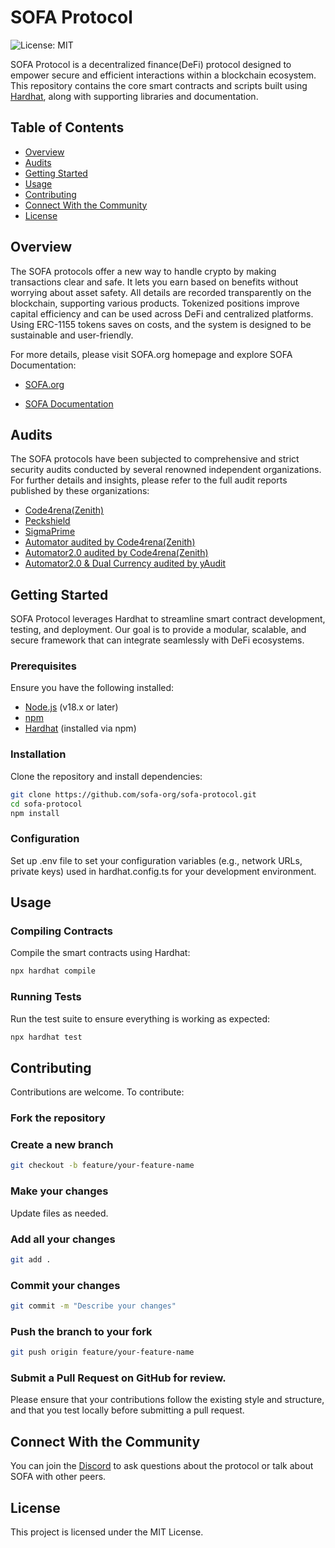 # SOFA Protocol

![License: MIT](https://img.shields.io/badge/License-MIT-yellow.svg)

SOFA Protocol is a decentralized finance(DeFi) protocol designed to empower secure and efficient interactions within a blockchain ecosystem. This repository contains the core smart contracts and scripts built using [Hardhat](https://hardhat.org/), along with supporting libraries and documentation.

## Table of Contents

- [Overview](#overview)
- [Audits](#audits)
- [Getting Started](#getting-started)
- [Usage](#usage)
- [Contributing](#contributing)
- [Connect With the Community](#connect-with-the-community)
- [License](#license)

## Overview

The SOFA protocols offer a new way to handle crypto by making transactions clear and safe. It lets you earn based on benefits without worrying about asset safety. All details are recorded transparently on the blockchain, supporting various products. Tokenized positions improve capital efficiency and can be used across DeFi and centralized platforms. Using ERC-1155 tokens saves on costs, and the system is designed to be sustainable and user-friendly.

For more details, please visit SOFA.org homepage and explore SOFA Documentation:

- [SOFA.org](https://www.sofa.org/)

- [SOFA Documentation](https://docs.sofa.org/)

## Audits

The SOFA protocols have been subjected to comprehensive and strict security audits conducted by several renowned independent organizations. For further details and insights, please refer to the full audit reports published by these organizations:

- [Code4rena(Zenith)](https://github.com/zenith-security/reports/blob/main/reports/Audit%20Report%20-%20Sofa%20%28May%202024%29.pdf)
- [Peckshield](https://github.com/peckshield/publications/blob/master/audit_reports/PeckShield-Audit-Report-Sofa-v1.0.pdf)
- [SigmaPrime](https://github.com/sigp/public-audits/blob/master/reports/sofa/review.pdf)
- [Automator audited by Code4rena(Zenith)](https://github.com/zenith-security/reports/blob/main/reports/Audit%20Report%20-%20Sofa%20Automator%28Oct%202024%29.pdf)
- [Automator2.0 audited by Code4rena(Zenith)](https://github.com/zenith-security/reports/blob/main/reports/Zenith%20Audit%20Report%20-%20Sofa%20Automator%202.0.pdf)
- [Automator2.0 & Dual Currency audited by yAudit](https://reports.electisec.tech/reports/01-2025-Sofa-Protocol)

## Getting Started

SOFA Protocol leverages Hardhat to streamline smart contract development, testing, and deployment. Our goal is to provide a modular, scalable, and secure framework that can integrate seamlessly with DeFi ecosystems.

### Prerequisites

Ensure you have the following installed:
- [Node.js](https://nodejs.org/) (v18.x or later)
- [npm](https://www.npmjs.com/)
- [Hardhat](https://hardhat.org/) (installed via npm)

### Installation

Clone the repository and install dependencies:

```bash
git clone https://github.com/sofa-org/sofa-protocol.git
cd sofa-protocol
npm install
```

### Configuration

Set up .env file to set your configuration variables (e.g., network URLs, private keys) used in hardhat.config.ts for your development environment.

## Usage

### Compiling Contracts

Compile the smart contracts using Hardhat:

```bash
npx hardhat compile
```

### Running Tests

Run the test suite to ensure everything is working as expected:

```bash
npx hardhat test
```

## Contributing

Contributions are welcome. To contribute:

### Fork the repository

### Create a new branch

```bash
git checkout -b feature/your-feature-name
```

### Make your changes
Update files as needed.

### Add all your changes

```bash
git add .
```

### Commit your changes

```bash
git commit -m "Describe your changes"
```

### Push the branch to your fork

```bash
git push origin feature/your-feature-name
```

### Submit a Pull Request on GitHub for review.
Please ensure that your contributions follow the existing style and structure, and that you test locally before submitting a pull request.

## Connect With the Community

You can join the [Discord](https://discord.gg/sofaorg) to ask questions about the protocol or talk about SOFA with other peers.

## License
This project is licensed under the MIT License. 